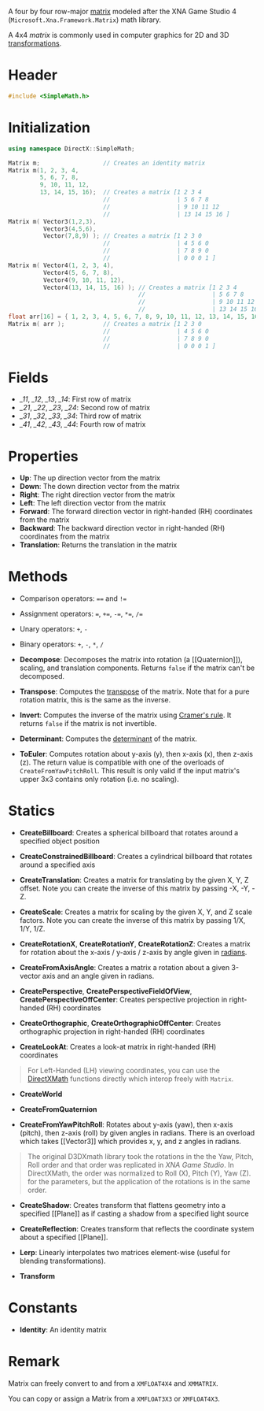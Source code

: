 A four by four row-major [matrix](https://en.wikipedia.org/wiki/Matrix_(mathematics)) modeled after the XNA Game Studio 4 (``Microsoft.Xna.Framework.Matrix``) math library.

A 4x4 *matrix* is commonly used in computer graphics for 2D and 3D [transformations](https://en.wikipedia.org/wiki/Transformation_matrix).

# Header
```cpp
#include <SimpleMath.h>
```

# Initialization

```cpp
using namespace DirectX::SimpleMath;

Matrix m;                  // Creates an identity matrix
Matrix m(1, 2, 3, 4,
         5, 6, 7, 8,
         9, 10, 11, 12,
         13, 14, 15, 16);  // Creates a matrix [1 2 3 4
                           //                   | 5 6 7 8
                           //                   | 9 10 11 12
                           //                   | 13 14 15 16 ]
Matrix m( Vector3(1,2,3),
          Vector3(4,5,6),
          Vector(7,8,9) ); // Creates a matrix [1 2 3 0
                           //                   | 4 5 6 0
                           //                   | 7 8 9 0
                           //                   | 0 0 0 1 ]
Matrix m( Vector4(1, 2, 3, 4),
          Vector4(5, 6, 7, 8),
          Vector4(9, 10, 11, 12),
          Vector4(13, 14, 15, 16) ); // Creates a matrix [1 2 3 4
                                     //                   | 5 6 7 8
                                     //                   | 9 10 11 12
                                     //                   | 13 14 15 16 ]
float arr[16] = { 1, 2, 3, 4, 5, 6, 7, 8, 9, 10, 11, 12, 13, 14, 15, 16 };
Matrix m( arr );           // Creates a matrix [1 2 3 0
                           //                   | 4 5 6 0
                           //                   | 7 8 9 0
                           //                   | 0 0 0 1 ]
```

# Fields
* *_11*, *_12*, *_13*, *_14*: First row of matrix
* *_21*, *_22*, *_23*, *_24*: Second row of matrix
* *_31*, *_32*, *_33*, *_34*: Third row of matrix
* *_41*, *_42*, *_43*, *_44*: Fourth row of matrix

# Properties
* **Up**: The up direction vector from the matrix
* **Down**: The down direction vector from the matrix
* **Right**: The right direction vector from the matrix
* **Left**: The left direction vector from the matrix
* **Forward**: The forward direction vector in right-handed (RH) coordinates from the matrix
* **Backward**: The backward direction vector in right-handed (RH) coordinates from the matrix
* **Translation**: Returns the translation in the matrix

# Methods

* Comparison operators: ``==`` and ``!=``

* Assignment operators: ``=``, ``+=``, ``-=``, ``*=``, ``/=``

* Unary operators: ``+``, ``-``

* Binary operators: ``+``, ``-``, ``*``, ``/``

* **Decompose**: Decomposes the matrix into rotation (a [[Quaternion]]), scaling, and translation components. Returns ``false`` if the matrix can't be decomposed.

* **Transpose**: Computes the [transpose](https://en.wikipedia.org/wiki/Transpose) of the matrix. Note that for a pure rotation matrix, this is the same as the inverse.

* **Invert**: Computes the inverse of the matrix using [Cramer's rule](https://en.wikipedia.org/wiki/Cramer%27s_rule). It returns ``false`` if the matrix is not invertible.

* **Determinant**: Computes the [determinant](https://en.wikipedia.org/wiki/Determinant) of the matrix.

* **ToEuler**: Computes rotation about y-axis (y), then x-axis (x), then z-axis (z). The return value is compatible with one of the overloads of ``CreateFromYawPitchRoll``. This result is only valid if the input matrix's upper 3x3 contains only rotation (i.e. no scaling).

# Statics

* **CreateBillboard**: Creates a spherical billboard that rotates around a specified object position

* **CreateConstrainedBillboard**: Creates a cylindrical billboard that rotates around a specified axis

* **CreateTranslation**: Creates a matrix for translating by the given X, Y, Z offset. Note you can create the inverse of this matrix by passing -X, -Y, -Z.

* **CreateScale**: Creates a matrix for scaling by the given X, Y, and Z scale factors. Note you can create the inverse of this matrix by passing 1/X, 1/Y, 1/Z.

* **CreateRotationX**, **CreateRotationY**, **CreateRotationZ**: Creates a matrix for rotation about the x-axis / y-axis / z-axis by angle given in [radians](https://en.wikipedia.org/wiki/Radian).

* **CreateFromAxisAngle**: Creates a matrix a rotation about a given 3-vector axis and an angle given in radians.

* **CreatePerspective**, **CreatePerspectiveFieldOfView**, **CreatePerspectiveOffCenter**: Creates perspective projection in right-handed (RH) coordinates

* **CreateOrthographic**, **CreateOrthographicOffCenter**: Creates orthographic projection in right-handed (RH) coordinates

* **CreateLookAt**: Creates a look-at matrix in right-handed (RH) coordinates

> For Left-Handed (LH) viewing coordinates, you can use the [DirectXMath](https://docs.microsoft.com/en-us/windows/win32/dxmath/ovw-xnamath-reference-functions-matrix) functions directly which interop freely with ``Matrix``.

* **CreateWorld**

* **CreateFromQuaternion**

* **CreateFromYawPitchRoll**: Rotates about y-axis (yaw), then x-axis (pitch), then z-axis (roll) by given angles in radians. There is an overload which takes [[Vector3]] which provides x, y, and z angles in radians.

> The original D3DXmath library took the rotations in the the Yaw, Pitch, Roll order and that order was replicated in *XNA Game Studio*. In DirectXMath, the order was normalized to Roll (X), Pitch (Y), Yaw (Z). for the parameters, but the application of the rotations is in the same order.

* **CreateShadow**: Creates transform that flattens geometry into a specified [[Plane]] as if casting a shadow from a specified light source

* **CreateReflection**: Creates transform that reflects the coordinate system about a specified [[Plane]].

* **Lerp**: Linearly interpolates two matrices element-wise (useful for blending transformations).

* **Transform**

# Constants

* **Identity**: An identity matrix

# Remark
Matrix can freely convert to and from a ``XMFLOAT4X4`` and ``XMMATRIX``.

You can copy or assign a Matrix from a ``XMFLOAT3X3`` or ``XMFLOAT4X3``.

